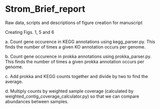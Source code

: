 # Strom_Brief_report
Raw data, scripts and descriptions of figure creation for manuscript

Creating Figs. 1, 5 and 6

a. Count gene occurence in KEGG annotations using kegg_parser.py. This finds the number of times a given KO annotation occurs per genome.

b. Count gene occurence in prokka annotations using prokka_parser.py. This finds the number of times a given prokka annotation occurs per genome.

c. Add prokka and KEGG counts together and divide by two to find the average.

d. Multiply counts by weighted sample coverage (calculated by weighted_contig_coverage_calculator.py) so that we can compare abundances between samples.
